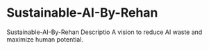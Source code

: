 # Sustainable-AI-By-Rehan
Sustainable-AI-By-Rehan  Descriptio A vision to reduce AI waste and maximize human potential.
